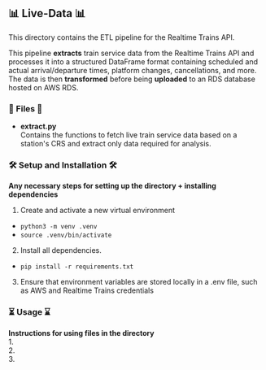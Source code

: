 ## 📊 Live-Data 📊
This directory contains the ETL pipeline for the Realtime Trains API. 

This pipeline **extracts** train service data from the Realtime Trains API and processes it into a structured DataFrame format containing scheduled and actual arrival/departure times, platform changes, cancellations, and more. The data is then **transformed** before being **uploaded** to an RDS database hosted on AWS RDS.

### 📁 Files 📁
- **extract.py**  
    Contains the functions to fetch live train service data based on a station's CRS and extract only data required for analysis.

### 🛠️ Setup and Installation 🛠️
**Any necessary steps for setting up the directory + installing dependencies**

1. Create and activate a new virtual environment 
- `python3 -m venv .venv`
- `source .venv/bin/activate`
2. Install all dependencies.
- `pip install -r requirements.txt`
3. Ensure that environment variables are stored locally in a .env file, such as AWS and Realtime Trains credentials

### ⏳ Usage ⌛️
**Instructions for using files in the directory**  
1.  
2.  
3.  
